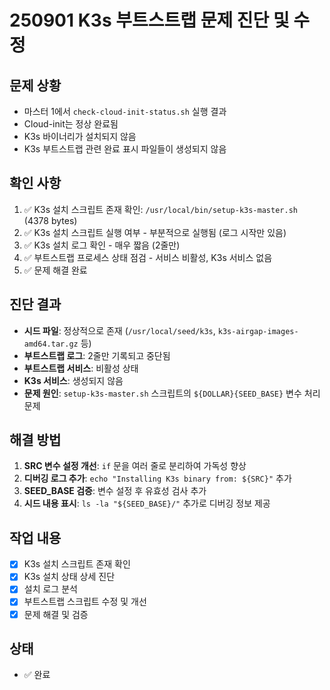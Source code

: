 # 250901 K3s 부트스트랩 문제 진단 및 수정

## 문제 상황
- 마스터 1에서 `check-cloud-init-status.sh` 실행 결과
- Cloud-init는 정상 완료됨
- K3s 바이너리가 설치되지 않음
- K3s 부트스트랩 관련 완료 표시 파일들이 생성되지 않음

## 확인 사항
1. ✅ K3s 설치 스크립트 존재 확인: `/usr/local/bin/setup-k3s-master.sh` (4378 bytes)
2. ✅ K3s 설치 스크립트 실행 여부 - 부분적으로 실행됨 (로그 시작만 있음)
3. ✅ K3s 설치 로그 확인 - 매우 짧음 (2줄만)
4. ✅ 부트스트랩 프로세스 상태 점검 - 서비스 비활성, K3s 서비스 없음
5. ✅ 문제 해결 완료

## 진단 결과
- **시드 파일**: 정상적으로 존재 (`/usr/local/seed/k3s`, `k3s-airgap-images-amd64.tar.gz` 등)
- **부트스트랩 로그**: 2줄만 기록되고 중단됨
- **부트스트랩 서비스**: 비활성 상태
- **K3s 서비스**: 생성되지 않음
- **문제 원인**: `setup-k3s-master.sh` 스크립트의 `${DOLLAR}{SEED_BASE}` 변수 처리 문제

## 해결 방법
1. **SRC 변수 설정 개선**: `if` 문을 여러 줄로 분리하여 가독성 향상
2. **디버깅 로그 추가**: `echo "Installing K3s binary from: ${SRC}"` 추가
3. **SEED_BASE 검증**: 변수 설정 후 유효성 검사 추가
4. **시드 내용 표시**: `ls -la "${SEED_BASE}/"` 추가로 디버깅 정보 제공

## 작업 내용
- [x] K3s 설치 스크립트 존재 확인
- [x] K3s 설치 상태 상세 진단
- [x] 설치 로그 분석
- [x] 부트스트랩 스크립트 수정 및 개선
- [x] 문제 해결 및 검증

## 상태
- ✅ 완료
